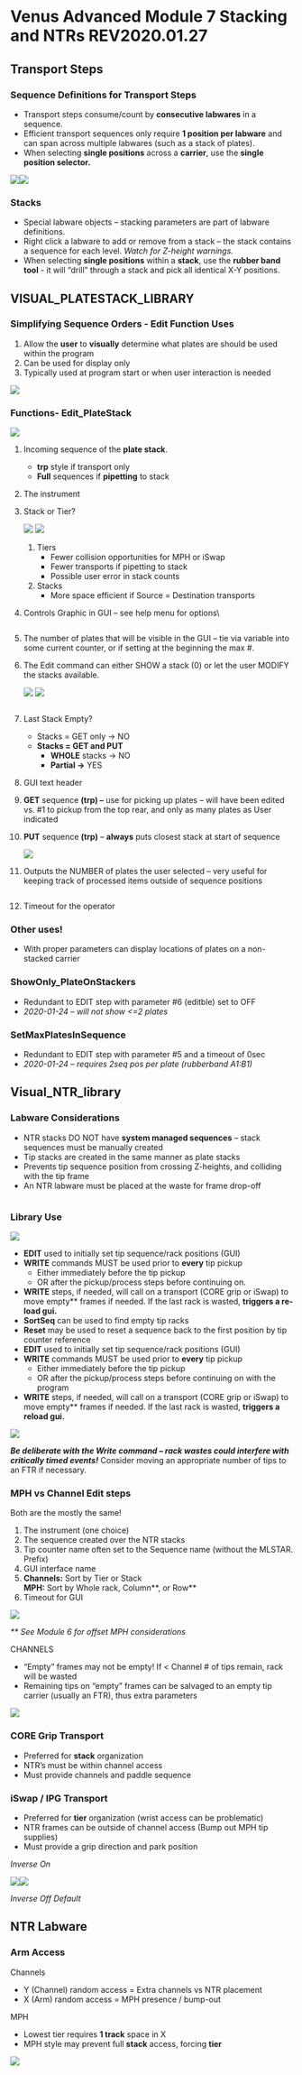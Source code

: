 # Venus Advanced Module 7 Stacking and NTRs REV2020.01.27

## Transport Steps

### Sequence Definitions for Transport Steps

* Transport steps consume/count by **consecutive labwares** in a sequence.
* Efficient transport sequences only require **1 position per labware** and can span across multiple labwares (such as a stack of plates).
* When selecting **single positions** across a **carrier**, use the **single position selector.**

![](<../../../.gitbook/assets/0 (1).png>)![](<../../../.gitbook/assets/1 (1).png>)

### **Stacks**

* Special labware objects – stacking parameters are part of labware definitions.
* Right click a labware to add or remove from a stack – the stack contains a sequence for each level. _Watch for Z-height warnings._
* When selecting **single positions** within a **stack**, use the **rubber band tool** - it will “drill” through a stack and pick all identical X-Y positions.

## VISUAL\_PLATESTACK\_LIBRARY

### Simplifying Sequence Orders - Edit Function Uses

1. Allow the **user** to **visually** determine what plates are should be used within the program
2. Can be used for display only
3. Typically used at program start or when user interaction is needed

![](<../../../.gitbook/assets/2 (1).png>)

### Functions- Edit\_PlateStack

![](../../../.gitbook/assets/3.png)

1. Incoming sequence of the **plate stack**.
   * **trp** style if transport only
   * **Full** sequences if **pipetting** to stack
2. The instrument
3.  Stack or Tier?

    ![](../../../.gitbook/assets/4.jpeg) ![](../../../.gitbook/assets/5.jpeg)

    1. Tiers
       * Fewer collision opportunities for MPH or iSwap
       * Fewer transports if pipetting to stack
       * Possible user error in stack counts
    2. Stacks
       * More space efficient if Source = Destination transports
4.  Controls Graphic in GUI – see help menu for options\


    <figure><img src="../../../.gitbook/assets/image (878).png" alt=""><figcaption></figcaption></figure>
5. The number of plates that will be visible in the GUI – tie via variable into some current counter, or if setting at the beginning the max #.
6.  The Edit command can either SHOW a stack (0) or let the user MODIFY the stacks available.

    ![](<../../../.gitbook/assets/7 (1).png>) ![](../../../.gitbook/assets/8.jpeg)

    <figure><img src="../../../.gitbook/assets/image (879).png" alt=""><figcaption></figcaption></figure>
7. Last Stack Empty?
   * Stacks = GET only -> NO
   * **Stacks = GET and PUT**
     * **WHOLE** stacks -> NO
     * **Partial ->** YES
8. GUI text header
9. **GET** sequence **(trp) –** use for picking up plates – will have been edited vs. #1 to pickup from the top rear, and only as many plates as User indicated
10. **PUT** sequence **(trp)** – **always** puts closest stack at start of sequence

    ![](<../../../.gitbook/assets/10 (1).png>)
11. Outputs the NUMBER of plates the user selected – very useful for keeping track of processed items outside of sequence positions

    <figure><img src="../../../.gitbook/assets/image (880).png" alt=""><figcaption></figcaption></figure>
12. Timeout for the operator

### Other uses!

* With proper parameters can display locations of plates on a non-stacked carrier

### ShowOnly\_PlateOnStackers

* Redundant to EDIT step with parameter #6 (editble) set to OFF
* _2020-01-24 – will not show <=2 plates_

### SetMaxPlatesInSequence

* Redundant to EDIT step with parameter #5 and a timeout of 0sec
* _2020-01-24 – requires 2seq pos per plate (rubberband A1:B1)_

## Visual\_NTR\_library

### Labware Considerations

* NTR stacks DO NOT have **system managed sequences** – stack sequences must be manually created
* Tip stacks are created in the same manner as plate stacks
* Prevents tip sequence position from crossing Z-heights, and colliding with the tip frame
* An NTR labware must be placed at the waste for frame drop-off

<figure><img src="../../../.gitbook/assets/image (881).png" alt=""><figcaption></figcaption></figure>

### Library Use

![](../../../.gitbook/assets/14.png)

* **EDIT** used to initially set tip sequence/rack positions (GUI)
* **WRITE** commands MUST be used prior to **every** tip pickup
  * Either immediately before the tip pickup
  * OR after the pickup/process steps before continuing on.
* **WRITE** steps, if needed, will call on a transport (CORE grip or iSwap) to move empty\*\* frames if needed. If the last rack is wasted, **triggers a re-load gui.**
* **SortSeq** can be used to find empty tip racks
* **Reset** may be used to reset a sequence back to the first position by tip counter reference
* **EDIT** used to initially set tip sequence/rack positions (GUI)
* **WRITE** commands MUST be used prior to **every** tip pickup
  * Either immediately before the tip pickup
  * OR after the pickup/process steps before continuing on with the program
* **WRITE** steps, if needed, will call on a transport (CORE grip or iSwap) to move empty\*\* frames if needed. If the last rack is wasted, **triggers a reload gui.**

![](../../../.gitbook/assets/15.png)

_**Be deliberate with the Write command – rack wastes could interfere with critically timed events!**_ Consider moving an appropriate number of tips to an FTR if necessary.

### MPH vs Channel Edit steps

Both are the mostly the same!

1. The instrument (one choice)
2. The sequence created over the NTR stacks
3. Tip counter name often set to the Sequence name (without the MLSTAR. Prefix)
4. GUI interface name
5. **Channels:** Sort by Tier or Stack\
   **MPH:** Sort by Whole rack, Column\*\*, or Row\*\*
6. Timeout for GUI

![](../../../.gitbook/assets/16.png)

_\*\* See Module 6 for offset MPH considerations_

CHANNELS

* “Empty” frames may not be empty! If < Channel # of tips remain, rack will be wasted
* Remaining tips on “empty” frames can be salvaged to an empty tip carrier (usually an FTR), thus extra parameters

![](../../../.gitbook/assets/17.png)

### CORE Grip Transport

* Preferred for **stack** organization
* NTR’s must be within channel access
* Must provide channels and paddle sequence

### iSwap / IPG Transport

* Preferred for **tier** organization (wrist access can be problematic)
* NTR frames can be outside of channel access (Bump out MPH tip supplies)
* Must provide a grip direction and park position

_Inverse On_

![](../../../.gitbook/assets/18.png)![](../../../.gitbook/assets/19.png)

_Inverse Off Default_

## NTR Labware

### Arm Access&#x20;

Channels

* Y (Channel) random access = Extra channels vs NTR placement
* X (Arm) random access = MPH presence / bump-out

MPH

* Lowest tier requires **1 track** space in X
* MPH style may prevent full **stack** access, forcing **tier**

![](../../../.gitbook/assets/20.jpeg)

